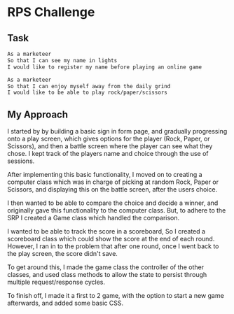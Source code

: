 # RPS Challenge

## Task

```sh
As a marketeer
So that I can see my name in lights
I would like to register my name before playing an online game

As a marketeer
So that I can enjoy myself away from the daily grind
I would like to be able to play rock/paper/scissors
```

## My Approach

I started by by building a basic sign in form page, and gradually progressing onto a play screen, which gives options for the player (Rock, Paper, or Scissors), and then a battle screen where the player can see what they chose. I kept track of the players name and choice through the use of sessions.

After implementing this basic functionality, I moved on to creating a computer class which was in charge of picking at random Rock, Paper or Scissors, and displaying this on the battle screen, after the users choice.

I then wanted to be able to compare the choice and decide a winner, and originally gave this functionality to the computer class. But, to adhere to the SRP I created a Game class which handled the comparison.

I wanted to be able to track the score in a scoreboard, So I created a scoreboard class which could show the score at the end of each round. However, I ran in to the problem that after one round, once I went back to the play screen, the score didn't save.

To get around this, I made the game class the controller of the other classes, and used class methods to allow the state to persist through multiple request/response cycles.

To finish off, I made it a first to 2 game, with the option to start a new game afterwards, and added some basic CSS.
